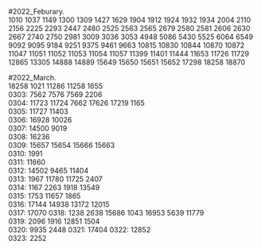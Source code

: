 #2022_Feburary.  
1010 1037 1149 1300 1309 1427 1629 1904 1912 1924 1932 1934 2004 2110 2156 2225 2293 2447 2480 2525 2563 2565 2679 2580 2581 2606 2630 2667 2740 2750 2981 3009 3036 3053 4948 5086 5430 5525 6064 6549 9092 9095 9184 9251 9375 9461 9663 10815 10830 10844 10870 10872 11047 11051 11052 11053 11054 11057 11399 11401 11444 11653 11726 11729 12865 13305 14888 14889 15649 15650 15651 15652 17298 18258 18870


#2022_March.  
18258 1021 11286 11258 1655  
0303: 7562 7576 7569 2206  
0304: 11723 11724 7662 17626 17219 1165  
0305: 11727 11403  
0306: 16928 10026  
0307: 14500 9019  
0308: 16236  
0309: 15657 15654 15666 15663  
0310: 1991  
0311: 11660  
0312: 14502 9465 11404  
0313: 1967 11780 11725 2407  
0314: 1167 2263 1918 13549  
0315: 1753 11657 1865  
0316: 17144 14938 13172 12015  
0317: 17070 
0318: 1238 2638 15686 1043 16953 5639 11779  
0319: 2096 1916 12851 1504  
0320: 9935 2448
0321: 17404
0322: 12852  
0323: 2252